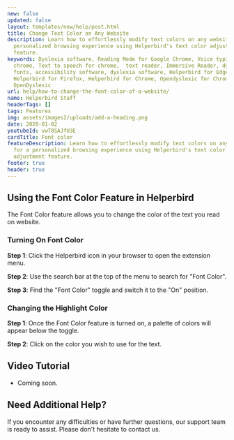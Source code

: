 ```yaml
---
new: false
updated: false
layout: templates/new/help/post.html
title: Change Text Color on Any Website
description: Learn how to effortlessly modify text colors on any website for a
  personalized browsing experience using Helperbird's text color adjustment
  feature.
keywords: Dyslexia software, Reading Mode for Google Chrome, Voice typing for
  chrome, Text to speech for chrome,  text reader, Immersive Reader, dyslexia
  fonts, accessibility software, dyslexia software, Helperbird for Edge,
  Helperbird for Firefox, Helperbird for Chrome, Opendyslexic for Chrome,
  OpenDyslexic
url: help/how-to-change-the-font-color-of-a-website/
name: Helperbird Staff
headerTags: []
tags: Features
img: assets/images2/uploads/add-a-heading.png
date: 2020-01-02
youtubeId: vwT8SAJfU3E
cardTitle: Font color
featureDescription: Learn how to effortlessly modify text colors on any website
  for a personalized browsing experience using Helperbird's text color
  adjustment feature.
footer: true
header: true
---
```




## Using the Font Color Feature in Helperbird

The Font Color feature allows you to change the color of the text you read on website. 

### Turning On Font Color

**Step 1**: Click the Helperbird icon in your browser to open the extension menu.

**Step 2**: Use the search bar at the top of the menu to search for "Font Color".

**Step 3**: Find the "Font Color" toggle and switch it to the "On" position.

### Changing the Highlight Color

**Step 1**: Once the Font Color feature is turned on, a palette of colors will appear below the toggle.

**Step 2**: Click on the color you wish to use for the text. 






## Video Tutorial

- Coming soon.

## Need Additional Help?

If you encounter any difficulties or have further questions, our support team is ready to assist. Please don't hesitate to contact us.
